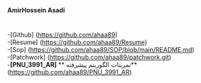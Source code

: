 **AmirHossein Asadi**

#
-[Github] (https://github.com/ahaa89)<br>
-[Resume] (https://github.com/ahaa89/Resume)<br>
-[Sop] (https://github.com/ahaa89/SOP/blob/main/README.md)<br>
-[Patchwork] (https://github.com/ahaa89/patchwork.git)<br>
-**[PNU_3991_AR]** ** تمرینات الگوریتم پیشرفته** (https://github.com/ahaa89/PNU_3991_AR)<br>



